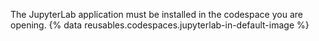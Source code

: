 The JupyterLab application must be installed in the codespace you are opening. {% data reusables.codespaces.jupyterlab-in-default-image %}

